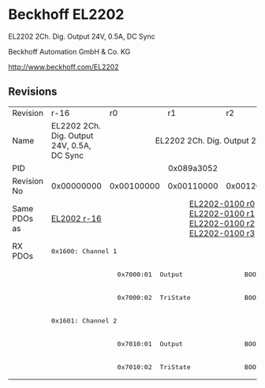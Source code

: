 # Beckhoff EL2202

EL2202 2Ch. Dig. Output 24V, 0.5A, DC Sync

Beckhoff Automation GmbH & Co. KG

http://www.beckhoff.com/EL2202

## Revisions
<table>
<tr >
<td>Revision</td>
<td><div class="foo">r-16</div></td>
<td><div class="foo">r0</div></td>
<td><div class="foo">r1</div></td>
<td><div class="foo">r2</div></td>
<td><div class="foo">r3</div></td>
</tr>
<tr >
<td>Name</td>
<td><div class="foo">EL2202 2Ch. Dig. Output 24V, 0.5A, DC Sync</div></td>
<td colspan=4 align="center"><div class="foo">EL2202 2Ch. Dig. Output 24V, 0.5A</div></td>
</tr>
<tr >
<td>PID</td>
<td colspan=5 align="center"><div class="foo">0x089a3052</div></td>
</tr>
<tr >
<td>Revision No</td>
<td>0x00000000</td>
<td>0x00100000</td>
<td>0x00110000</td>
<td>0x00120000</td>
<td>0x00130000</td>
</tr>
<tr >
<td>Same PDOs as</td>
<td><a href="EL2002">EL2002 r-16</a></td>
<td colspan=4 align="center"><a href="EL2202-0100">EL2202-0100 r0</a><br/><a href="EL2202-0100">EL2202-0100 r1</a><br/><a href="EL2202-0100">EL2202-0100 r2</a><br/><a href="EL2202-0100">EL2202-0100 r3</a></td>
</tr>
<tr class="rxpdo pdosection">
<td rowspan=6 valign=top>RX PDOs</td>
<td colspan=5 align="left"><pre>0x1600: Channel 1</pre></td>
<td></td>
</tr>
<tr class="rxpdo">
<td></td>
<td colspan=4 align="left"><pre>  0x7000:01  Output                BOOL</pre></td>
</tr>
<tr class="rxpdo">
<td></td>
<td colspan=4 align="left"><pre>  0x7000:02  TriState              BOOL</pre></td>
</tr>
<tr class="rxpdo pdosection">
<td colspan=5 align="left"><pre>0x1601: Channel 2</pre></td>
</tr>
<tr class="rxpdo">
<td></td>
<td colspan=4 align="left"><pre>  0x7010:01  Output                BOOL</pre></td>
</tr>
<tr class="rxpdo">
<td></td>
<td colspan=4 align="left"><pre>  0x7010:02  TriState              BOOL</pre></td>
</tr>
</table>
